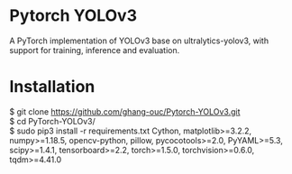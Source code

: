 # Pytorch YOLOv3
A PyTorch implementation of YOLOv3 base on ultralytics-yolov3, with support for training, inference and evaluation.

# Installation
$ git clone https://github.com/ghang-ouc/Pytorch-YOLOv3.git  
$ cd PyTorch-YOLOv3/  
$ sudo pip3 install -r requirements.txt
Cython, matplotlib>=3.2.2, numpy>=1.18.5, opencv-python, pillow, pycocotools>=2.0, 
PyYAML>=5.3, scipy>=1.4.1, tensorboard>=2.2, torch>=1.5.0, torchvision>=0.6.0, tqdm>=4.41.0
